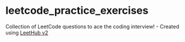 # leetcode_practice_exercises
Collection of LeetCode questions to ace the coding interview! - Created using [LeetHub v2](https://github.com/arunbhardwaj/LeetHub-2.0)
